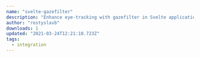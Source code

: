 ```yaml
---
name: "svelte-gazefilter"
description: "Enhance eye-tracking with gazefilter in Svelte applications."
author: "rostyslavb"
downloads: 1
updated: "2021-03-24T12:21:10.723Z"
tags: 
  - integration
---
```

